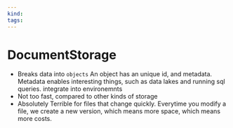 ```yaml
---
kind:
tags:
---
```


# DocumentStorage

- Breaks data into `objects`
  An object has an unique id, and metadata.
  Metadata enables interesting things, such as data lakes and running sql queries.
  integrate into environemnts
- Not too fast, compared to other kinds of storage
- Absolutely Terrible for files that change quickly.
  Everytime you modify a file, we create a new version, which means more space, which means more costs.
